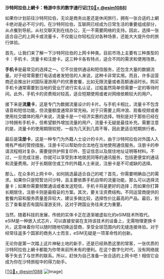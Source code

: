 **沙特阿拉伯上網卡：畅游中东的数字通行证[[TG💪+ @esim1088](https://t.me/s/esim1088)]**

如果你计划前往沙特阿拉伯，无论是商务出差还是休闲旅行，拥有一张合适的上網卡绝对是必不可少的。在沙特阿拉伯，互联网已经成为日常生活的重要组成部分，从点餐到导航，从社交聊天到在线办公，无一不需要网络的支持。因此，选择一张适合自己的上网卡或流量卡，不仅能让你轻松应对各种场景，还能大大提升你的旅行体验。

首先，让我们来了解一下沙特阿拉伯的上网卡种类。目前市场上主要有三种类型的卡：手机卡、流量卡和注册卡。这三种卡各有特点，适合不同的需求和使用场景。

**手机卡**是最常见的选择之一。它不仅提供通话和短信服务，还包含大量的数据流量。对于经常需要打电话或者发短信的人来说，这种卡非常实用。而且，许多运营商还会推出针对国际漫游用户的优惠套餐，比如无限流量或者高额通话时长。购买手机卡通常需要到当地的营业厅进行实名认证，过程虽然简单但需要一定的等待时间。此外，手机卡的资费相对较高，适合短期使用或者对网络依赖较大的用户。

接下来是**流量卡**，这是专门为数据流量设计的卡片。与手机卡相比，流量卡不包含语音和短信功能，但流量额度通常非常充裕。对于只需要上网冲浪、观看视频或者使用社交媒体的用户来说，流量卡是一个经济实惠的选择。特别是对于那些已经在沙特拥有手机卡，但希望额外增加流量的用户，流量卡无疑是最佳补充。需要注意的是，流量卡的使用期限较短，一般为几天到几周不等，因此更适合短期旅行者。

最后是**注册卡**，这是一种专门为外籍人士设计的卡片。由于沙特阿拉伯对外国人入境有严格的管控措施，注册卡可以帮助你合法地在当地使用通信服务。注册卡的申请流程相对复杂，需要提供护照复印件、签证信息以及居住地址证明等材料。不过，一旦完成注册，你就可以享受到本地居民同等的通讯服务，包括更便宜的通话和流量费用。对于长期居住或工作的外籍人士来说，注册卡是不可或缺的选择。

那么，在众多的上网卡中，如何挑选最适合自己的呢？首先，你需要明确自己的需求。如果你只是短暂访问沙特，且主要依靠手机自带的流量功能，那么可以选择流量卡；如果你需要频繁通话或者发送短信，手机卡将是更好的选择；而如果你打算长期居住，注册卡则是最稳妥的方案。其次，要关注资费结构。不同运营商提供的套餐内容和服务质量差异较大，建议多做比较，选择性价比最高的产品。最后，别忘了查看是否有国际漫游支持，这对于跨国业务往来尤为重要。

当然，随着科技的发展，传统的实体卡正在逐渐被虚拟化的eSIM技术所取代。eSIM是一种嵌入式芯片，可以直接安装在支持该技术的设备上，无需物理更换卡片。这意味着你可以随时随地切换运营商，享受全球范围内的无缝连接体验。对于经常往返多个国家的商务人士而言，eSIM无疑是一项革命性的创新。

无论你是第一次踏上这片神秘土地的新手，还是已经熟悉这里的常客，一张优质的沙特阿拉伯上網卡都能为你带来前所未有的便利。在这个数字化时代，没有网络就等于失去了与世界的联系。所以，赶快为自己准备一张合适的上网卡吧！相信它会成为你在沙特旅程中的得力助手。

[[TG💪+ @esim1088](https://t.me/s/esim1088) ![Image](https://i.postimg.cc/4NQfJmqS/Snipaste-2025-05-13-00-14-12.png)]